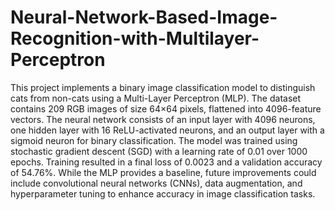 # Neural-Network-Based-Image-Recognition-with-Multilayer-Perceptron

This project implements a binary image classification model to distinguish cats from non-cats using a Multi-Layer Perceptron (MLP). The dataset contains 209 RGB images of size 64×64 pixels, flattened into 4096-feature vectors. The neural network consists of an input layer with 4096 neurons, one hidden layer with 16 ReLU-activated neurons, and an output layer with a sigmoid neuron for binary classification. The model was trained using stochastic gradient descent (SGD) with a learning rate of 0.01 over 1000 epochs. Training resulted in a final loss of 0.0023 and a validation accuracy of 54.76%. While the MLP provides a baseline, future improvements could include convolutional neural networks (CNNs), data augmentation, and hyperparameter tuning to enhance accuracy in image classification tasks.

